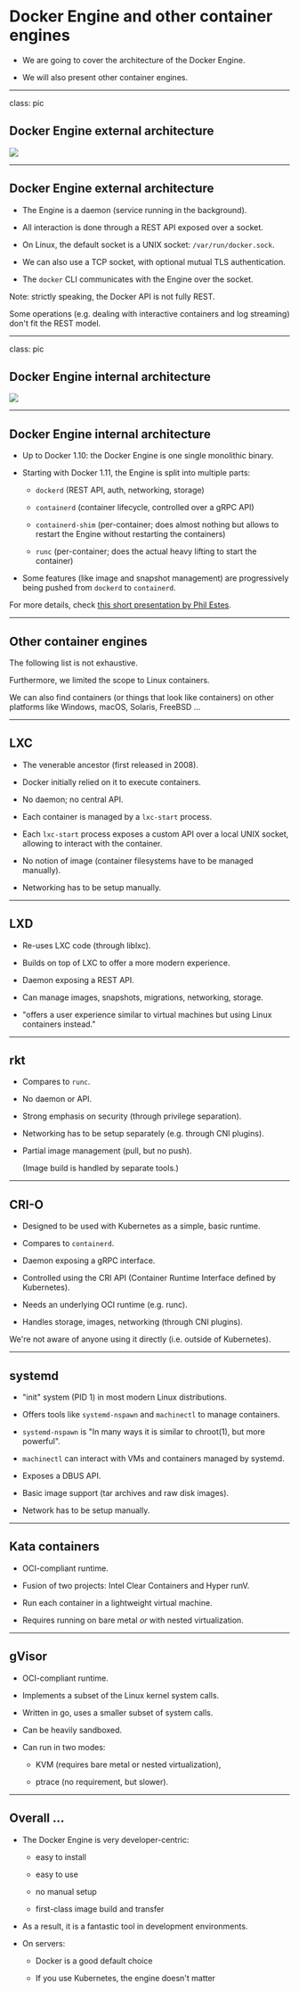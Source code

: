 # Docker Engine and other container engines

* We are going to cover the architecture of the Docker Engine.

* We will also present other container engines.

---

class: pic

## Docker Engine external architecture

![](images/docker-engine-architecture.svg)

---

## Docker Engine external architecture

* The Engine is a daemon (service running in the background).

* All interaction is done through a REST API exposed over a socket.

* On Linux, the default socket is a UNIX socket: `/var/run/docker.sock`.

* We can also use a TCP socket, with optional mutual TLS authentication.

* The `docker` CLI communicates with the Engine over the socket.

Note: strictly speaking, the Docker API is not fully REST.

Some operations (e.g. dealing with interactive containers
and log streaming) don't fit the REST model.
 
---

class: pic

## Docker Engine internal architecture

![](images/dockerd-and-containerd.png)

---

## Docker Engine internal architecture

* Up to Docker 1.10: the Docker Engine is one single monolithic binary.

* Starting with Docker 1.11, the Engine is split into multiple parts:

  - `dockerd` (REST API, auth, networking, storage)

  - `containerd` (container lifecycle, controlled over a gRPC API)

  - `containerd-shim` (per-container; does almost nothing but allows to restart the Engine without restarting the containers)

  - `runc` (per-container; does the actual heavy lifting to start the container)

* Some features (like image and snapshot management) are progressively being pushed from `dockerd` to `containerd`.

For more details, check [this short presentation by Phil Estes](https://www.slideshare.net/PhilEstes/diving-through-the-layers-investigating-runc-containerd-and-the-docker-engine-architecture).

---

## Other container engines

The following list is not exhaustive.

Furthermore, we limited the scope to Linux containers.

We can also find containers (or things that look like containers) on other platforms
like Windows, macOS, Solaris, FreeBSD ...

---

## LXC

* The venerable ancestor (first released in 2008).

* Docker initially relied on it to execute containers.

* No daemon; no central API.

* Each container is managed by a `lxc-start` process.

* Each `lxc-start` process exposes a custom API over a local UNIX socket, allowing to interact with the container.

* No notion of image (container filesystems have to be managed manually).

* Networking has to be setup manually.

---

## LXD

* Re-uses LXC code (through liblxc).

* Builds on top of LXC to offer a more modern experience.

* Daemon exposing a REST API.

* Can manage images, snapshots, migrations, networking, storage.

* "offers a user experience similar to virtual machines but using Linux containers instead."

---

## rkt

* Compares to `runc`.

* No daemon or API.

* Strong emphasis on security (through privilege separation).

* Networking has to be setup separately (e.g. through CNI plugins).

* Partial image management (pull, but no push).

  (Image build is handled by separate tools.)

---

## CRI-O

* Designed to be used with Kubernetes as a simple, basic runtime.

* Compares to `containerd`.

* Daemon exposing a gRPC interface.

* Controlled using the CRI API (Container Runtime Interface defined by Kubernetes).

* Needs an underlying OCI runtime (e.g. runc).

* Handles storage, images, networking (through CNI plugins).

We're not aware of anyone using it directly (i.e. outside of Kubernetes).

---

## systemd

* "init" system (PID 1) in most modern Linux distributions.

* Offers tools like `systemd-nspawn` and `machinectl` to manage containers.

* `systemd-nspawn` is "In many ways it is similar to chroot(1), but more powerful".

* `machinectl` can interact with VMs and containers managed by systemd.

* Exposes a DBUS API.

* Basic image support (tar archives and raw disk images).

* Network has to be setup manually.

---

## Kata containers

* OCI-compliant runtime.

* Fusion of two projects: Intel Clear Containers and Hyper runV.

* Run each container in a lightweight virtual machine.

* Requires running on bare metal *or* with nested virtualization.

---

## gVisor

* OCI-compliant runtime.

* Implements a subset of the Linux kernel system calls.

* Written in go, uses a smaller subset of system calls.

* Can be heavily sandboxed.

* Can run in two modes:

  * KVM (requires bare metal or nested virtualization),

  * ptrace (no requirement, but slower).

---

## Overall ...

* The Docker Engine is very developer-centric:

  - easy to install

  - easy to use

  - no manual setup

  - first-class image build and transfer

* As a result, it is a fantastic tool in development environments.

* On servers:

  - Docker is a good default choice

  - If you use Kubernetes, the engine doesn't matter
